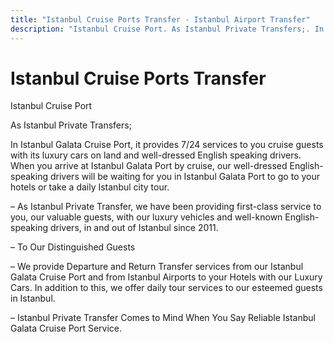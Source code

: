 ```yaml
---
title: "Istanbul Cruise Ports Transfer - Istanbul Airport Transfer"
description: "Istanbul Cruise Port. As Istanbul Private Transfers;. In Istanbul Galata Cruise Port, it provides 7/24 services to you cruise guests with its luxury cars on land and ..."
---
```

# Istanbul Cruise Ports Transfer

Istanbul Cruise Port

As Istanbul Private Transfers;

In Istanbul Galata Cruise Port, it provides 7/24 services to you cruise guests with its luxury cars on land and well-dressed English speaking drivers.
When you arrive at Istanbul Galata Port by cruise, our well-dressed English-speaking drivers will be waiting for you in Istanbul Galata Port to go to your hotels or take a daily Istanbul city tour.

– As Istanbul Private Transfer, we have been providing first-class service to you, our valuable guests, with our luxury vehicles and well-known English-speaking drivers, in and out of Istanbul since 2011.

– To Our Distinguished Guests

– We provide Departure and Return Transfer services from our Istanbul Galata Cruise Port and from Istanbul Airports to your Hotels with our Luxury Cars. In addition to this, we offer daily tour services to our esteemed guests in Istanbul.

– Istanbul Private Transfer Comes to Mind When You Say Reliable Istanbul Galata Cruise Port Service.

